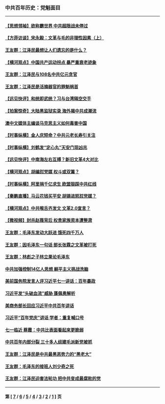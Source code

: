 ### 中共百年历史：党魁面目
---
#### [【思想领袖】欲称霸世界 中共超限战未停过](../../pages/nf1176107/n13745142.md?07160430) 
#### [【方菲访谈】宋永毅：文革与毛的非理性因素（上）](../../pages/nf1176107/n13469956.md?07160430) 
#### [王友群：江泽民最想让人们遗忘的是什么？](../../pages/nf1176107/n13408949.md?07160430) 
#### [【横河观点】中国共产运动拐点 暴严重衰老迹象](../../pages/nf1176107/n13388333.md?07160430) 
#### [王友群：江泽民与108名中共亿元贪官](../../pages/nf1176107/n13352358.md?07160430) 
#### [王友群：江泽民是活摘器官的罪魁祸首](../../pages/nf1176107/n13336903.md?07160430) 
#### [【远见快评】和统即武统？习与台湾隔空交手](../../pages/nf1176107/n13297739.md?07160430) 
#### [【拍案惊奇】大陆黑监狱实录 海外揭中共成潮流](../../pages/nf1176107/n13288853.md?07160430) 
#### [澳中文媒体主编谈马克思主义如何毒害中国](../../pages/nf1176107/n13257387.md?07160430) 
#### [【时事纵横】金人庆短命？中共元老长寿引关注](../../pages/nf1176107/n13217934.md?07160430) 
#### [【时事纵横】刘鹤发“定心丸”天安门现凶兆](../../pages/nf1176107/n13215416.md?07160430) 
#### [【远见快评】中南海左右互搏？新旧文革4大对比](../../pages/nf1176107/n13214745.md?07160430) 
#### [【横河观点】胡编怼党媒 权斗或双簧？](../../pages/nf1176107/n13210864.md?07160430) 
#### [【时事纵横】阿里捐千亿求生 欧盟狠踩中共红线](../../pages/nf1176107/n13206431.md?07160430) 
#### [【秦鹏直播】马云花钱买平安 胡锡进怒怼党媒？](../../pages/nf1176107/n13206392.md?07160430) 
#### [【横河观点】中共喉舌齐发文 文革2.0宣言？](../../pages/nf1176107/n13201248.md?07160430) 
#### [【微视频】封杀赵薇背后 权贵家族资本遭整肃](../../pages/nf1176107/n13197798.md?07160430) 
#### [王友群：毛泽东发动大跃进 饿死四千万人](../../pages/nf1176107/n13177158.md?07160430) 
#### [王友群：因毛泽东一句话 部长张霖之文革被打死](../../pages/nf1176107/n13161711.md?07160430) 
#### [王友群：林彪之子林立果论毛泽东](../../pages/nf1176107/n13128622.md?07160430) 
#### [中共加强控制14亿人思想 躺平主义挑战洗脑](../../pages/nf1176107/n13094299.md?07160430) 
#### [美前国务院发言人评习近平七一讲话：百年暴政](../../pages/nf1176107/n13066986.md?07160430) 
#### [习近平发“头破血流”威胁 蓬佩奥解析](../../pages/nf1176107/n13063604.md?07160430) 
#### [美商务部长回应习近平中共百年讲话](../../pages/nf1176107/n13062903.md?07160430) 
#### [习近平“百年党庆”讲话 学者：重复喊口号](../../pages/nf1176107/n13061411.md?07160430) 
#### [七一临近 蔡霞：中共比表面看起来更脆弱](../../pages/nf1176107/n13056418.md?07160430) 
#### [中共百年内部分裂 三十多人组建毛派新党被抓](../../pages/nf1176107/n13044023.md?07160430) 
#### [王友群：江泽民是中共最黑恶势力的“黑老大”](../../pages/nf1176107/n13022180.md?07160430) 
#### [王友群：毛泽东的接班人刘少奇之死](../../pages/nf1176107/n12991772.md?07160430) 
#### [王友群：江泽民迫害法轮功 把中共变成最腐败的党](../../pages/nf1176107/n12947347.md?07160430) 

---
#### 第 [ [7](./7.md?07160430) / [6](./6.md?07160430) / [5](./5.md?07160430) / [4](./4.md?07160430) / [3](./3.md?07160430) / [2](./2.md?07160430) / [1](./1.md?07160430) ] 页
